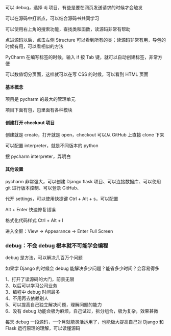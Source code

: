 

可以 debug，选择 dj 项目，有些是要在网页发送请求的时候才会触发  

可以在源码中打断点，可以结合源码书共同学习  

可以使用右上角的搜索功能，查找类和函数，读源码非常有帮助  

点进源码以后，点击左侧 Structure 可以看到所有的类；读源码非常有用，导包的时候有用，可以看相似的方法       


PyCharm 在编写标签的时候，输入 if 按 Tab 键，就可以自动创建标签，非常方便    

可以数值切分页面，这样就可以在写 CSS 的时候，可以看到 HTML 页面  



#### 基本概念

项目是 pycharm 的最大的管理单元  

项目下面有包，包里面有各种模块  


#### 创建打开 checkout 项目

创建就是 create，打开就是 open，checkout 可以从 GitHub 上直接 clone 下来  

可以配置 interpreter，就是不同版本的 python  

搜 pycharm interpreter，弄明白  

#### 其他设置

pycharm 非常强大，可以创建 Django flask 项目、可以连接数据库、可以使用 git 进行版本控制、可以登录 GitHub、  

代开 settings，可以使用快捷键 Ctrl + Alt + s，可以配置  

Alt + Enter 快速修复错误  

格式化代码样式  Ctrl + Alt + l  



进入全屏：View -> Appearance -> Enter Full Screen    



### debug：不会 debug 根本就不可能学会编程
debug 是方法，可以解决几百万个问题  

如果学 Django 的时候会 debug 能解决多少问题？能省多少时间？会容易得多  

1、打开了读源码的大门，前景无限  
2、以后可以学习公司业务  
3、编程中 debug 时间最多  
4、不用再去依赖别人  
5、可以提高自己独立解决问题，理解问题的能力  
6、没有 debug 功能会极为麻烦，自己试过，拆分组合，极为复杂，效果甚微  

每天 debug 一段源码，一个月就能灵活运用了，也能极大提高自己对 Django  和 Flask 运行原理的理解，可以读懂源码  
